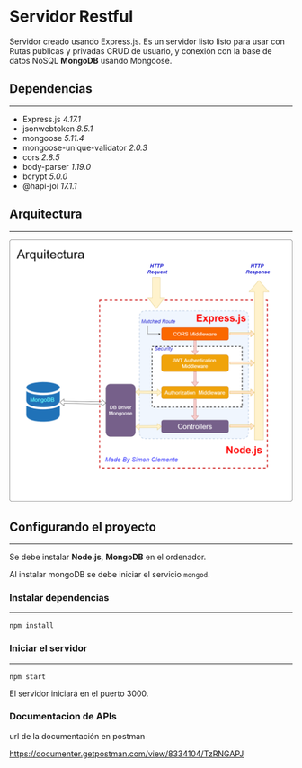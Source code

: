 # Servidor Restful

Servidor creado usando Express.js. Es un servidor listo listo para usar con Rutas publicas y privadas
CRUD de usuario, y conexión con la base de datos NoSQL **MongoDB** usando Mongoose.

## Dependencias
---------------
* Express.js _4.17.1_
* jsonwebtoken _8.5.1_
* mongoose _5.11.4_
* mongoose-unique-validator _2.0.3_
* cors _2.8.5_
* body-parser _1.19.0_
* bcrypt _5.0.0_
* @hapi-joi _17.1.1_

## Arquitectura
---------------
<img src="/assets/img/Server_Design.png" />

## Configurando el proyecto
---------------

Se debe instalar  **Node.js**, **MongoDB** en el ordenador.

Al instalar mongoDB se debe iniciar el servicio `mongod`.

### Instalar dependencias
---------------

```
npm install
```

### Iniciar el servidor
---------------

```
npm start
```

El servidor iniciará en el puerto 3000.

### Documentacion de APIs

url de la documentación en postman

https://documenter.getpostman.com/view/8334104/TzRNGAPJ
